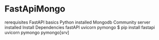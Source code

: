 # FastApiMongo
 rerequisites
FastAPI basics
Python installed
Mongodb Community server installed
Install Dependencies
fastAPI
uvicorn
pymongo
$ pip install fastapi uvicorn pymongo pymongo[srv]
